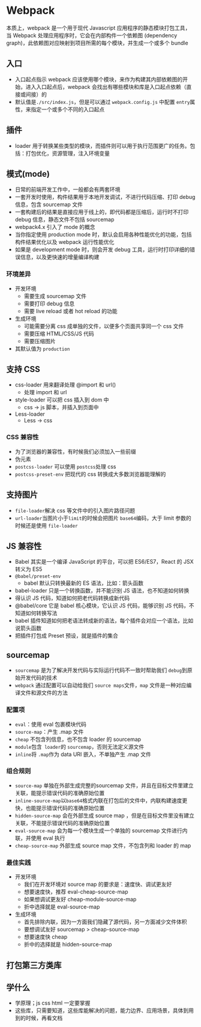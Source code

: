 # Webpack

本质上，webpack 是一个用于现代 Javascript 应用程序的静态模块打包工具，当 Webpack 处理应用程序时，它会在内部构件一个依赖图 (dependency graph)，此依赖图对应映射到项目所需的每个模块，并生成一个或多个 bundle

## 入口

- 入口起点指示 webpack 应该使用哪个模块，来作为构建其内部依赖图的开始，进入入口起点后，webpack 会找出有哪些模块和库是入口起点依赖（直接或间接）的
- 默认值是`./src/index.js`，但是可以通过 `webpack.config.js` 中配置 `entry`属性，来指定一个或多个不同的入口起点

## 插件

- loader 用于转换某些类型的模块，而插件则可以用于执行范围更广的任务。包括：打包优化，资源管理，注入环境变量

## 模式(mode)

- 日常的前端开发工作中，一般都会有两套环境
- 一套开发时使用，构件结果用于本地开发调试，不进行代码压缩、打印 debug 信息，包含 sourcemap 文件
- 一套构建后的结果是直接应用于线上的，即代码都是压缩后，运行时不打印 debug 信息，静态文件不包括 sourcemap
- webpack4.x 引入了 mode 的概念
- 当你指定使用 production mode 时，默认会启用各种性能优化的功能，包括构件结果优化以及 webpack 运行性能优化
- 如果是 development mode 时，则会开发 debug 工具，运行时打印详细的错误信息，以及更快速的增量编译构建

### 环境差异

- 开发环境
  - 需要生成 sourcemap 文件
  - 需要打印 debug 信息
  - 需要 live reload 或者 hot reload 的功能
- 生成环境
  - 可能需要分离 css 成单独的文件，以便多个页面共享同一个 css 文件
  - 需要压缩 HTML/CSS/JS 代码
  - 需要压缩图片
- 其默认值为 `production`

## 支持 CSS

- css-loader 用来翻译处理 @import 和 url()
  - 处理 import 和 url
- style-loader 可以把 css 插入到 dom 中
  - css -> js 脚本，并插入到页面中
- Less-loader
  - Less -> css

### CSS 兼容性

- 为了浏览器的兼容性，有时候我们必须加入一些前缀
- 伪元素
- `postcss-loader` 可以使用 `postcss`处理 css
- `postcss-preset-env` 把现代的 css 转换成大多数浏览器能理解的

## 支持图片

- `file-loader`解决 css 等文件中的引入图片路径问题
- `url-loader`当图片小于`limit`的时候会把图片 `base64`编码，大于 limit 参数的时候还是使用 `file-loader`

## JS 兼容性

- Babel 其实是一个编译 JavaScript 的平台，可以把 ES6/ES7，React 的 JSX 转义为 ES5
- `@babel/preset-env`
  - babel 默认只转换最新的 ES 语法，比如：箭头函数
- babel-loader 只是一个转换函数，并不能识别 JS 语法，也不知道如何转换
- 得认识 JS 代码，知道如何把老代码转换成新代码
- @babel/core 它是 babel 核心模块，它认识 JS 代码，能够识别 JS 代码，不知道如何转换写法
- babel 插件知道如何把老语法转成新的语法，每个插件会对应一个语法，比如说箭头函数 
- 把插件打包成 Preset 预设，就是插件的集合

## sourcemap

- `sourcemap` 是为了解决开发代码与实际运行代码不一致时帮助我们 `debug`到原始开发代码的技术
- `webpack` 通过配置可以自动给我们 `source maps`文件，`map` 文件是一种对应编译文件和源文件的方法

### 配置项

- `eval`：使用 eval 包裹模块代码
- `source-map`：产生 .map 文件
- `cheap` 不包含列信息，也不包含 loader 的 sourcemap
- `module`包含` loader`的 `sourcemap`，否则无法定义源文件
- `inline`将 `.map`作为 data URI 嵌入，不单独产生 .map 文件

### 组合规则

- `source-map` 单独在外部生成完整的sourcemap 文件，并且在目标文件里建立关联，能提示错误代码的准确原始位置
- `inline-source-map`以`base64`格式内联在打包后的文件中，内联构建速度更快，也能提示错误代码的准确原始位置
- `hidden-source-map` 会在外部生成 source map ，但是在目标文件里没有建立关联，不能提示错误代码的准确原始位置
- `eval-source-map` 会为每一个模块生成一个单独的 sourcemap 文件进行内联，并使用 eval 执行
- `cheap-source-map` 外部生成 source map 文件，不包含列和 loader 的 map

### 最佳实践

- 开发环境
  - 我们在开发环境对 source map 的要求是：速度快、调试更友好
  - 想要速度快，推荐 eval-cheap-source-map
  - 如果想调试更友好 cheap-module-source-map
  - 折中选择就是 eval-source-map
- 生成环境
  - 首先排除内联，因为一方面我们隐藏了源代码，另一方面减少文件体积
  - 要想调试友好 sourcemap > cheap-source-map
  - 想要速度快 cheap
  - 折中的选择就是 hidden-source-map

## 打包第三方类库



## 学什么

- 学原理；js css html 一定要掌握
- 这些库，只需要知道，这些库能解决的问题，能力边界、应用场景，具体到用到的时候，再看文档

